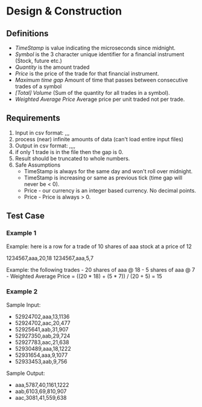 
# Design & Construction

## Definitions
 - *TimeStamp* is value indicating the microseconds since midnight.
 - *Symbol* is the 3 character unique identifier for a financial instrument (Stock, future etc.)
 - *Quantity* is the amount traded
 - *Price* is the price of the trade for that financial instrument.
 - *Maximum time gap* Amount of time that passes between consecutive trades of a symbol
 - *[Total] Volume*  (Sum of the quantity for all trades in a symbol).
 - *Weighted Average Price*  Average price per unit traded not per trade.



## Requirements
 1. Input in csv format:   <TimeStamp>,<Symbol>,<Quantity>,<Price>
 2. process (near) infinite amounts of data (can't load entire input files)
 3. Output in csv format:  <Symbol>,<MaxTimeGap>,<Volume>,<WeightedAveragePrice>,<MaxPrice>
 4. if only 1 trade is in the file then the gap is 0.
 5. Result should be truncated to whole numbers.
 6. Safe Assumptions
    - TimeStamp is always for the same day and won't roll over midnight.
    - TimeStamp is increasing or same as previous tick (time gap will never be < 0).
    - Price - our currency is an integer based currency.  No decimal points.
    - Price - Price is always > 0.



## Test Case

### Example 1

Example: here is a row for a trade of 10 shares of aaa stock at a price of 12 

1234567,aaa,20,18
1234567,aaa,5,7

  Example: the following trades
	- 20 shares of aaa @ 18
	- 5 shares of aaa @ 7
	- Weighted Average Price = ((20 * 18) + (5 * 7)) / (20 + 5) = 15


### Example 2

Sample Input:
 - 52924702,aaa,13,1136
 - 52924702,aac,20,477
 - 52925641,aab,31,907
 - 52927350,aab,29,724
 - 52927783,aac,21,638
 - 52930489,aaa,18,1222
 - 52931654,aaa,9,1077
 - 52933453,aab,9,756

Sample Output:
 - aaa,5787,40,1161,1222
 - aab,6103,69,810,907
 - aac,3081,41,559,638
